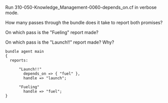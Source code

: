 Run 310-050-Knowledge_Management-0060-depends_on.cf in verbose mode.

How many passes through the bundle does it take to report both promises?

On which pass is the "Fueling" report made?

On which pass is the "Launch!!" report made? Why?

```cfengine3
bundle agent main
{
  reports:

      "Launch!!"
        depends_on => { "fuel" },
        handle => "launch";

      "Fueling"
        handle => "fuel";
}
```
